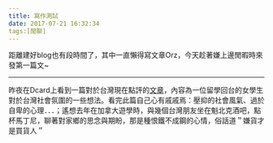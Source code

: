 ```yaml
---
title: 寫作測試
date: 2017-07-21 16:32:34
tags:[閒聊]
---
```

距離建好blog也有段時間了，其中一直懶得寫文章Orz，今天趁著嫌上邊閒暇時來發第一篇文~

- - -

昨夜在Dcard上看到一篇對於台灣現在點評的[文章](https://www.dcard.tw/f/talk/p/226831883)，內容為一位留學回台的女學生對於台灣社會氛圍的一些想法。看完此篇自己心有戚戚焉：壓抑的社會風氣、過於自卑的心理．．．；遙想去年在加拿大遊學時，與幾個台灣朋友坐在魁北克酒吧，點杯馬丁尼，聊著對家鄉的思念與期盼，那是種恨鐵不成鋼的心情，俗話道＂嫌貨才是買貨人＂

